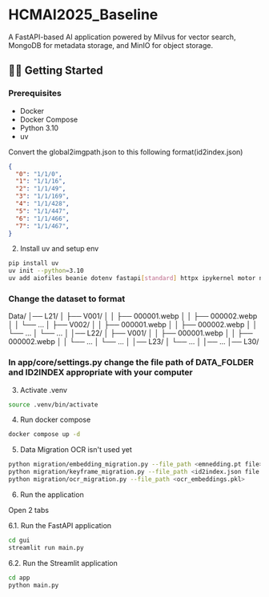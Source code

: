 # HCMAI2025_Baseline

A FastAPI-based AI application powered by Milvus for vector search, MongoDB for metadata storage, and MinIO for object storage.

## 🧑‍💻 Getting Started

### Prerequisites
- Docker
- Docker Compose
- Python 3.10
- uv



Convert the global2imgpath.json to this following format(id2index.json)
```json
{
  "0": "1/1/0",
  "1": "1/1/16",
  "2": "1/1/49",
  "3": "1/1/169",
  "4": "1/1/428",
  "5": "1/1/447",
  "6": "1/1/466",
  "7": "1/1/467",
}
```



2. Install uv and setup env
```bash
pip install uv
uv init --python=3.10
uv add aiofiles beanie dotenv fastapi[standard] httpx ipykernel motor nicegui numpy open-clip-torch pydantic-settings pymilvus streamlit torch typing-extensions usearch uvicorn sentence-transformers googletrans==4.0.0-rc1
```

### Change the dataset to format 
Data/
│── L21/
│   ├── V001/
│   │   ├── 000001.webp
│   │   ├── 000002.webp
│   │   └── ...
│   ├── V002/
│   │   ├── 000001.webp
│   │   ├── 000002.webp
│   │   └── ...
│   └── ...
│
│── L22/
│   ├── V001/
│   │   ├── 000001.webp
│   │   ├── 000002.webp
│   │   └── ...
│   └── ...
│
│── L23/
│   └── ...
│
│── ...
│── L30/

### In app/core/settings.py change the file path of DATA_FOLDER and ID2INDEX appropriate with your computer


3. Activate .venv
```bash
source .venv/bin/activate
```
4. Run docker compose
```bash
docker compose up -d
```

5. Data Migration 
OCR isn't used yet
```bash
python migration/embedding_migration.py --file_path <emnedding.pt file>
python migration/keyframe_migration.py --file_path <id2index.json file path>
python migration/ocr_migration.py --file_path <ocr_embeddings.pkl> 
```

6. Run the application

Open 2 tabs

6.1. Run the FastAPI application
```bash
cd gui
streamlit run main.py
```

6.2. Run the Streamlit application
```bash
cd app
python main.py
```



 

